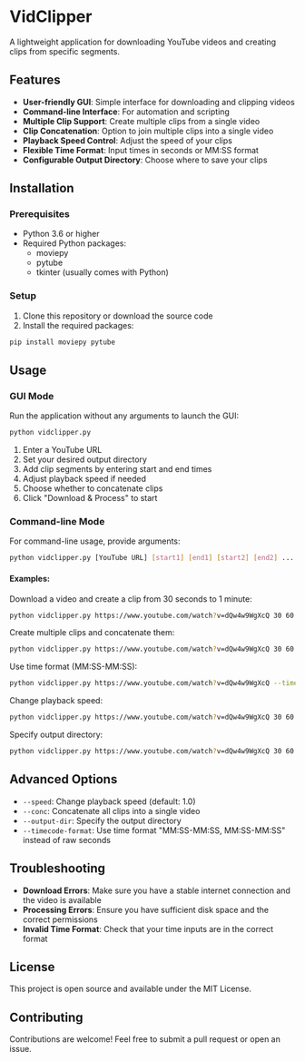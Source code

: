 # VidClipper

A lightweight application for downloading YouTube videos and creating clips from specific segments.

## Features

- **User-friendly GUI**: Simple interface for downloading and clipping videos
- **Command-line Interface**: For automation and scripting
- **Multiple Clip Support**: Create multiple clips from a single video
- **Clip Concatenation**: Option to join multiple clips into a single video
- **Playback Speed Control**: Adjust the speed of your clips
- **Flexible Time Format**: Input times in seconds or MM:SS format
- **Configurable Output Directory**: Choose where to save your clips

## Installation

### Prerequisites

- Python 3.6 or higher
- Required Python packages:
  - moviepy
  - pytube
  - tkinter (usually comes with Python)

### Setup

1. Clone this repository or download the source code
2. Install the required packages:

```bash
pip install moviepy pytube
```

## Usage

### GUI Mode

Run the application without any arguments to launch the GUI:

```bash
python vidclipper.py
```

1. Enter a YouTube URL
2. Set your desired output directory
3. Add clip segments by entering start and end times
4. Adjust playback speed if needed
5. Choose whether to concatenate clips
6. Click "Download & Process" to start

### Command-line Mode

For command-line usage, provide arguments:

```bash
python vidclipper.py [YouTube URL] [start1] [end1] [start2] [end2] ... [options]
```

#### Examples:

Download a video and create a clip from 30 seconds to 1 minute:
```bash
python vidclipper.py https://www.youtube.com/watch?v=dQw4w9WgXcQ 30 60
```

Create multiple clips and concatenate them:
```bash
python vidclipper.py https://www.youtube.com/watch?v=dQw4w9WgXcQ 30 60 90 120 --conc
```

Use time format (MM:SS-MM:SS):
```bash
python vidclipper.py https://www.youtube.com/watch?v=dQw4w9WgXcQ --timecode-format "0:30-1:00, 1:30-2:00"
```

Change playback speed:
```bash
python vidclipper.py https://www.youtube.com/watch?v=dQw4w9WgXcQ 30 60 --speed 1.5
```

Specify output directory:
```bash
python vidclipper.py https://www.youtube.com/watch?v=dQw4w9WgXcQ 30 60 --output-dir /path/to/output
```

## Advanced Options

- `--speed`: Change playback speed (default: 1.0)
- `--conc`: Concatenate all clips into a single video
- `--output-dir`: Specify the output directory
- `--timecode-format`: Use time format "MM:SS-MM:SS, MM:SS-MM:SS" instead of raw seconds

## Troubleshooting

- **Download Errors**: Make sure you have a stable internet connection and the video is available
- **Processing Errors**: Ensure you have sufficient disk space and the correct permissions
- **Invalid Time Format**: Check that your time inputs are in the correct format

## License

This project is open source and available under the MIT License.

## Contributing

Contributions are welcome! Feel free to submit a pull request or open an issue.